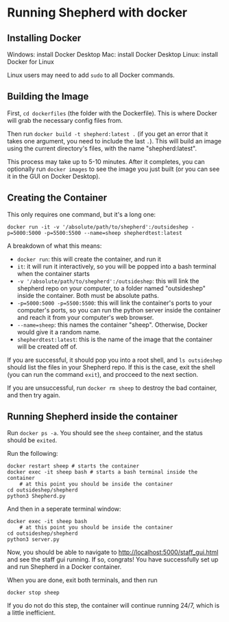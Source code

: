 # Running Shepherd with docker

## Installing Docker

Windows: install Docker Desktop
Mac: install Docker Desktop
Linux: install Docker for Linux

Linux users may need to add `sudo` to all Docker commands.

## Building the Image

First, `cd dockerfiles` (the folder with the Dockerfile). This is where Docker will grab the necessary config files from.

Then run `docker build -t shepherd:latest .` (if you get an error that it takes one argument, you need to include the last `.`). This will build an image using the current directory's files, with the name "shepherd:latest".

This process may take up to 5-10 minutes. After it completes, you can optionally run `docker images` to see the image you just built (or you can see it in the GUI on Docker Desktop).

## Creating the Container

This only requires one command, but it's a long one:
```
docker run -it -v '/absolute/path/to/shepherd':/outsideshep -p=5000:5000 -p=5500:5500 --name=sheep shepherdtest:latest
```

A breakdown of what this means:
 - `docker run`: this will create the container, and run it
 - `it`: it will run it interactively, so you will be popped into a bash terminal when the container starts
 - `-v '/absolute/path/to/shepherd':/outsideshep`: this will link the shepherd repo on your computer, to a folder named "outsideshep" inside the container. Both must be absolute paths.
 - `-p=5000:5000 -p=5500:5500`: this will link the container's ports to your computer's ports, so you can run the python server inside the container and reach it from your computer's web browser.
 - `--name=sheep`: this names the container "sheep". Otherwise, Docker would give it a random name.
 - `shepherdtest:latest`: this is the name of the image that the container will be created off of.
 
If you are successful, it should pop you into a root shell, and `ls outsideshep` should list the files in your Shepherd repo. If this is the case, exit the shell (you can run the command `exit`), and procceed to the next section.

If you are unsuccessful, run `docker rm sheep` to destroy the bad container, and then try again.

## Running Shepherd inside the container

Run `docker ps -a`. You should see the `sheep` container, and the status should be `exited`.

Run the following:
```
docker restart sheep # starts the container
docker exec -it sheep bash # starts a bash terminal inside the container
    # at this point you should be inside the container
cd outsideshep/shepherd
python3 Shepherd.py
```

And then in a seperate terminal window:

```
docker exec -it sheep bash
    # at this point you should be inside the container
cd outsideshep/shepherd
python3 server.py
```

Now, you should be able to navigate to <http://localhost:5000/staff_gui.html> and see the staff gui running. If so, congrats! You have successfully set up and run Shepherd in a Docker container.

When you are done, exit both terminals, and then run
```
docker stop sheep
```
If you do not do this step, the container will continue running 24/7, which is a little inefficient. 



